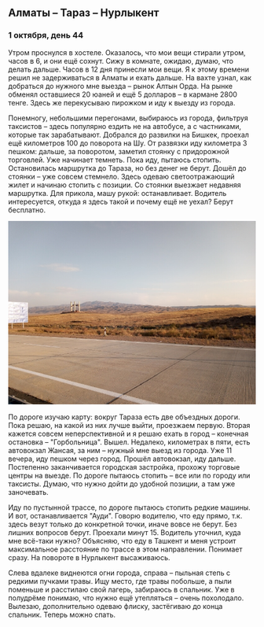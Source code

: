 ## Алматы – Тараз – Нурлыкент

### 1 октября, день 44

Утром проснулся в хостеле. Оказалось, что мои вещи стирали утром, часов в 6, и они ещё сохнут. Сижу в комнате, ожидаю, думаю, что делать дальше. Часов в 12 дня принесли мои вещи. Я к этому времени решил не задерживаться в Алматы и ехать дальше. На вахте узнал, как добраться до нужного мне выезда – рынок Алтын Орда. На рынке обменял оставшиеся 20 юаней и ещё 5 долларов – в кармане 2800 тенге. Здесь же перекусываю пирожком и иду к выезду из города.

Понемногу, небольшими перегонами, выбираюсь из города, фильтруя таксистов – здесь популярно ездить не на автобусе, а с частниками, которые так зарабатывают. Добрался до развилки на Бишкек, проехал ещё километров 100 до поворота на Шу. От развязки иду километра 3 пешком: дальше, за поворотом, заметил стоянку с придорожной торговлей. Уже начинает темнеть. Пока иду, пытаюсь стопить. Остановилась маршрутка до Тараза, но без денег не берут. Дошёл до стоянки – уже совсем стемнело. Здесь одеваю светоотражающий жилет и начинаю стопить с позиции. Со стоянки выезжает недавняя маршрутка. Для прикола, машу рукой: останавливает. Водитель интересуется, откуда я здесь такой и почему ещё не уехал? Берут бесплатно.

![Трасса в казахской степи](../images/IMG_20181001_174439.jpg)

По дороге изучаю карту: вокруг Тараза есть две объездных дороги. Пока решаю, на какой из них лучше выйти, проезжаем первую. Вторая кажется совсем неперспективной и я решаю ехать в город – конечная остановка – "Горбольница". Вышел. Недалеко, километрах в пяти, есть автовокзал Жансая, за ним – нужный мне выезд из города. Уже 11 вечера, иду пешком через город. Прошёл автовокзал, иду дальше. Постепенно заканчивается городская застройка, прохожу торговые центры на выезде. По дороге пытаюсь стопить – все или по городу или таксисты. Думаю, что нужно дойти до удобной позиции, а там уже заночевать.

Иду по пустынной трассе, по дороге пытаюсь стопить редкие машины. И вот, останавливается "Ауди". Говорю водителю, что еду прямо, т.к. здесь везут только до конкретной точки, иначе вовсе не берут. Без лишних вопросов берут. Проехали минут 15. Водитель уточнил, куда мне всё-таки нужно? Объясняю, что еду в Ташкент и меня устроит максимальное расстояние по трассе в этом направлении. Понимает сразу. На повороте в Нурлыкент высаживаюсь.

Слева вдалеке виднеются огни города, справа – пыльная степь с редкими пучками травы. Ищу место, где травы побольше, а пыли поменьше и расстилаю свой лагерь, забираюсь в спальник. Уже в полудрёме понимаю, что нужно ещё утепляться – очень похолодало. Вылезаю, дополнительно одеваю флиску, застёгиваю до конца спальник. Теперь можно спать.